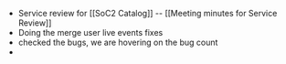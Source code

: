 - Service review for [[SoC2 Catalog]] -- [[Meeting minutes for Service Review]]
- Doing the merge user live events fixes
- checked the bugs, we are hovering on the bug count
- 
